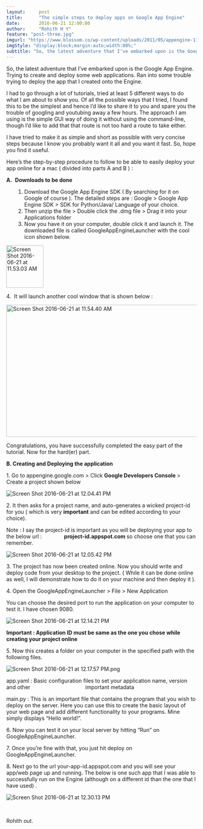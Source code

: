 ```yaml
---
layout:     post
title:      "The simple steps to deploy apps on Google App Engine"
date:       2016-06-21 12:00:00
author:     "Rohith H Y"
feature: "post-three.jpg"
imgurl: "https://www.blossom.co/wp-content/uploads/2011/05/appengine-1160x630.png"
imgStyle: "display:block;margin:auto;width:80%;"
subtitle: "So, the latest adventure that I’ve embarked upon is the Google App Engine. Trying to create and deploy some web applications. Ran into some trouble trying to deploy the app that I created onto the Engine."
---
```

<div class="entry-content">
	<p>So, the latest adventure that I’ve embarked upon is the Google App Engine. Trying to create and deploy some&nbsp;web applications. Ran into some trouble trying to deploy the app that I created onto the Engine.</p>
    <p>I had to go through a lot of tutorials, tried at least 5 different ways to do what I am about to show you. Of all the possible ways that I tried, I found this to be the simplest and hence I’d like to share it to you and spare you the trouble of googling and youtubing away a few hours. The approach I am using is the simple GUI way of doing it without using the command-line, though I’d like to add&nbsp;that that route is not too hard&nbsp;a route to take either.</p>
    <p>I have tried to make it as simple and short as possible with very concise steps because I know you probably want it all and you want it fast. So, hope you find it useful.</p>
    <p>Here’s the step-by-step procedure to follow to be able to easily deploy your app online for a mac ( divided into parts A and B ) :</p>
    <p><strong>A.</strong>&nbsp;&nbsp;<strong>Downloads to be done</strong></p>
    <ol>
        <ol>
            <li>Download the Google App Engine SDK ( By searching for it on Google of course ). The detailed steps are : Google &gt; Google App Engine SDK &gt; SDK for Python/Java/ Language of your choice.</li>
            <li>Then unzip the file &gt; Double click the .dmg file &gt; Drag it into your Applications folder</li>
            <li>Now you have it on your computer, double click it and launch it. The downloaded file is called GoogleAppEngineLauncher with the cool icon shown below.</li>
        </ol>
    </ol>
    <p><img data-attachment-id="37" data-permalink="https://thehylifeblog.wordpress.com/2016/06/21/the-simple-steps-to-deploy-apps-on-google-app-engine/screen-shot-2016-06-21-at-11-53-03-am/" data-orig-file="https://thehylifeblog.files.wordpress.com/2016/06/screen-shot-2016-06-21-at-11-53-03-am.png?w=98&amp;h=112" data-orig-size="62,71" data-comments-opened="1" data-image-meta="{&quot;aperture&quot;:&quot;0&quot;,&quot;credit&quot;:&quot;&quot;,&quot;camera&quot;:&quot;&quot;,&quot;caption&quot;:&quot;&quot;,&quot;created_timestamp&quot;:&quot;0&quot;,&quot;copyright&quot;:&quot;&quot;,&quot;focal_length&quot;:&quot;0&quot;,&quot;iso&quot;:&quot;0&quot;,&quot;shutter_speed&quot;:&quot;0&quot;,&quot;title&quot;:&quot;&quot;,&quot;orientation&quot;:&quot;0&quot;}" data-image-title="Screen Shot 2016-06-21 at 11.53.03 AM" data-image-description="" data-medium-file="https://thehylifeblog.files.wordpress.com/2016/06/screen-shot-2016-06-21-at-11-53-03-am.png?w=98&amp;h=112?w=62" data-large-file="https://thehylifeblog.files.wordpress.com/2016/06/screen-shot-2016-06-21-at-11-53-03-am.png?w=98&amp;h=112?w=62" class="alignnone  wp-image-37" src="https://thehylifeblog.files.wordpress.com/2016/06/screen-shot-2016-06-21-at-11-53-03-am.png?w=98&amp;h=112" alt="Screen Shot 2016-06-21 at 11.53.03 AM" width="98" height="112"></p>
    <p>4. &nbsp;It will launch another cool window that is shown below :</p>
    <p><img data-attachment-id="43" data-permalink="https://thehylifeblog.wordpress.com/2016/06/21/the-simple-steps-to-deploy-apps-on-google-app-engine/screen-shot-2016-06-21-at-11-54-40-am/" data-orig-file="https://thehylifeblog.files.wordpress.com/2016/06/screen-shot-2016-06-21-at-11-54-40-am.png?w=567&amp;h=349" data-orig-size="660,406" data-comments-opened="1" data-image-meta="{&quot;aperture&quot;:&quot;0&quot;,&quot;credit&quot;:&quot;&quot;,&quot;camera&quot;:&quot;&quot;,&quot;caption&quot;:&quot;&quot;,&quot;created_timestamp&quot;:&quot;0&quot;,&quot;copyright&quot;:&quot;&quot;,&quot;focal_length&quot;:&quot;0&quot;,&quot;iso&quot;:&quot;0&quot;,&quot;shutter_speed&quot;:&quot;0&quot;,&quot;title&quot;:&quot;&quot;,&quot;orientation&quot;:&quot;0&quot;}" data-image-title="Screen Shot 2016-06-21 at 11.54.40 AM" data-image-description="" data-medium-file="https://thehylifeblog.files.wordpress.com/2016/06/screen-shot-2016-06-21-at-11-54-40-am.png?w=567&amp;h=349?w=300" data-large-file="https://thehylifeblog.files.wordpress.com/2016/06/screen-shot-2016-06-21-at-11-54-40-am.png?w=567&amp;h=349?w=660" class="alignnone  wp-image-43" src="https://thehylifeblog.files.wordpress.com/2016/06/screen-shot-2016-06-21-at-11-54-40-am.png?w=567&amp;h=349" alt="Screen Shot 2016-06-21 at 11.54.40 AM" width="567" height="349" srcset="https://thehylifeblog.files.wordpress.com/2016/06/screen-shot-2016-06-21-at-11-54-40-am.png?w=567&amp;h=349 567w, https://thehylifeblog.files.wordpress.com/2016/06/screen-shot-2016-06-21-at-11-54-40-am.png?w=150&amp;h=92 150w, https://thehylifeblog.files.wordpress.com/2016/06/screen-shot-2016-06-21-at-11-54-40-am.png?w=300&amp;h=185 300w, https://thehylifeblog.files.wordpress.com/2016/06/screen-shot-2016-06-21-at-11-54-40-am.png 660w" sizes="(max-width: 567px) 100vw, 567px"></p>
    <p>Congratulations, you have successfully completed the easy part of the tutorial. Now for the hard(er) part.</p>
    <p><strong>B. Creating and Deploying the application</strong></p>
    <p>1. Go to <span class="skimlinks-unlinked">appengine.google.com</span> &gt; Click&nbsp;<strong>Google Developers Console </strong>&gt; Create a project shown below</p>
    <p><img data-attachment-id="63" data-permalink="https://thehylifeblog.wordpress.com/2016/06/21/the-simple-steps-to-deploy-apps-on-google-app-engine/screen-shot-2016-06-21-at-12-04-41-pm/" data-orig-file="https://thehylifeblog.files.wordpress.com/2016/06/screen-shot-2016-06-21-at-12-04-41-pm.png?w=676" data-orig-size="1415,512" data-comments-opened="1" data-image-meta="{&quot;aperture&quot;:&quot;0&quot;,&quot;credit&quot;:&quot;&quot;,&quot;camera&quot;:&quot;&quot;,&quot;caption&quot;:&quot;&quot;,&quot;created_timestamp&quot;:&quot;0&quot;,&quot;copyright&quot;:&quot;&quot;,&quot;focal_length&quot;:&quot;0&quot;,&quot;iso&quot;:&quot;0&quot;,&quot;shutter_speed&quot;:&quot;0&quot;,&quot;title&quot;:&quot;&quot;,&quot;orientation&quot;:&quot;0&quot;}" data-image-title="Screen Shot 2016-06-21 at 12.04.41 PM" data-image-description="" data-medium-file="https://thehylifeblog.files.wordpress.com/2016/06/screen-shot-2016-06-21-at-12-04-41-pm.png?w=676?w=300" data-large-file="https://thehylifeblog.files.wordpress.com/2016/06/screen-shot-2016-06-21-at-12-04-41-pm.png?w=676?w=676" class="alignnone size-full wp-image-63" src="https://thehylifeblog.files.wordpress.com/2016/06/screen-shot-2016-06-21-at-12-04-41-pm.png?w=676" alt="Screen Shot 2016-06-21 at 12.04.41 PM" srcset="https://thehylifeblog.files.wordpress.com/2016/06/screen-shot-2016-06-21-at-12-04-41-pm.png?w=676 676w, https://thehylifeblog.files.wordpress.com/2016/06/screen-shot-2016-06-21-at-12-04-41-pm.png?w=1352 1352w, https://thehylifeblog.files.wordpress.com/2016/06/screen-shot-2016-06-21-at-12-04-41-pm.png?w=150 150w, https://thehylifeblog.files.wordpress.com/2016/06/screen-shot-2016-06-21-at-12-04-41-pm.png?w=300 300w, https://thehylifeblog.files.wordpress.com/2016/06/screen-shot-2016-06-21-at-12-04-41-pm.png?w=768 768w, https://thehylifeblog.files.wordpress.com/2016/06/screen-shot-2016-06-21-at-12-04-41-pm.png?w=1024 1024w" sizes="(max-width: 676px) 100vw, 676px"></p>
    <p>2. It then asks for a project name, and auto-generates a wicked project-id for you ( which is very&nbsp;<strong>important</strong> and can be edited according to your choice).</p>
    <p>Note : I say the project-id is important as you will be deploying your app to the below url : &nbsp; &nbsp; &nbsp; &nbsp; &nbsp; &nbsp; &nbsp; <strong><span class="skimlinks-unlinked">project-id.appspot.com</span>&nbsp;</strong>so choose one that you can remember.</p>
    <p><img data-attachment-id="72" data-permalink="https://thehylifeblog.wordpress.com/2016/06/21/the-simple-steps-to-deploy-apps-on-google-app-engine/screen-shot-2016-06-21-at-12-05-42-pm/" data-orig-file="https://thehylifeblog.files.wordpress.com/2016/06/screen-shot-2016-06-21-at-12-05-42-pm.png?w=676" data-orig-size="493,217" data-comments-opened="1" data-image-meta="{&quot;aperture&quot;:&quot;0&quot;,&quot;credit&quot;:&quot;&quot;,&quot;camera&quot;:&quot;&quot;,&quot;caption&quot;:&quot;&quot;,&quot;created_timestamp&quot;:&quot;0&quot;,&quot;copyright&quot;:&quot;&quot;,&quot;focal_length&quot;:&quot;0&quot;,&quot;iso&quot;:&quot;0&quot;,&quot;shutter_speed&quot;:&quot;0&quot;,&quot;title&quot;:&quot;&quot;,&quot;orientation&quot;:&quot;0&quot;}" data-image-title="Screen Shot 2016-06-21 at 12.05.42 PM" data-image-description="" data-medium-file="https://thehylifeblog.files.wordpress.com/2016/06/screen-shot-2016-06-21-at-12-05-42-pm.png?w=676?w=300" data-large-file="https://thehylifeblog.files.wordpress.com/2016/06/screen-shot-2016-06-21-at-12-05-42-pm.png?w=676?w=493" class=" size-full wp-image-72 aligncenter" src="https://thehylifeblog.files.wordpress.com/2016/06/screen-shot-2016-06-21-at-12-05-42-pm.png?w=676" alt="Screen Shot 2016-06-21 at 12.05.42 PM" srcset="https://thehylifeblog.files.wordpress.com/2016/06/screen-shot-2016-06-21-at-12-05-42-pm.png 493w, https://thehylifeblog.files.wordpress.com/2016/06/screen-shot-2016-06-21-at-12-05-42-pm.png?w=150 150w, https://thehylifeblog.files.wordpress.com/2016/06/screen-shot-2016-06-21-at-12-05-42-pm.png?w=300 300w" sizes="(max-width: 493px) 100vw, 493px"></p>
    <p>3. The project has now been created online. Now you should write and deploy code from your desktop to the project. ( While it can be done online as well, I will demonstrate how to do it on your machine and then deploy it ).</p>
    <p>4. Open the GoogleAppEngineLauncher &gt;&nbsp;File &gt; New Application</p>
    <p>You can choose the desired port to run the application on your computer to test it. I have chosen 9080.</p>
    <p><img data-attachment-id="82" data-permalink="https://thehylifeblog.wordpress.com/2016/06/21/the-simple-steps-to-deploy-apps-on-google-app-engine/screen-shot-2016-06-21-at-12-14-21-pm/" data-orig-file="https://thehylifeblog.files.wordpress.com/2016/06/screen-shot-2016-06-21-at-12-14-21-pm.png?w=676" data-orig-size="589,324" data-comments-opened="1" data-image-meta="{&quot;aperture&quot;:&quot;0&quot;,&quot;credit&quot;:&quot;&quot;,&quot;camera&quot;:&quot;&quot;,&quot;caption&quot;:&quot;&quot;,&quot;created_timestamp&quot;:&quot;0&quot;,&quot;copyright&quot;:&quot;&quot;,&quot;focal_length&quot;:&quot;0&quot;,&quot;iso&quot;:&quot;0&quot;,&quot;shutter_speed&quot;:&quot;0&quot;,&quot;title&quot;:&quot;&quot;,&quot;orientation&quot;:&quot;0&quot;}" data-image-title="Screen Shot 2016-06-21 at 12.14.21 PM" data-image-description="" data-medium-file="https://thehylifeblog.files.wordpress.com/2016/06/screen-shot-2016-06-21-at-12-14-21-pm.png?w=676?w=300" data-large-file="https://thehylifeblog.files.wordpress.com/2016/06/screen-shot-2016-06-21-at-12-14-21-pm.png?w=676?w=589" class="alignnone size-full wp-image-82" src="https://thehylifeblog.files.wordpress.com/2016/06/screen-shot-2016-06-21-at-12-14-21-pm.png?w=676" alt="Screen Shot 2016-06-21 at 12.14.21 PM" srcset="https://thehylifeblog.files.wordpress.com/2016/06/screen-shot-2016-06-21-at-12-14-21-pm.png 589w, https://thehylifeblog.files.wordpress.com/2016/06/screen-shot-2016-06-21-at-12-14-21-pm.png?w=150 150w, https://thehylifeblog.files.wordpress.com/2016/06/screen-shot-2016-06-21-at-12-14-21-pm.png?w=300 300w" sizes="(max-width: 589px) 100vw, 589px"></p>
    <p><strong>Important : Application ID must be same as the one you chose while creating your project online</strong></p>
    <p>5. Now this creates a folder on your computer in the specified path with the following files.</p>
    <p><img data-attachment-id="90" data-permalink="https://thehylifeblog.wordpress.com/2016/06/21/the-simple-steps-to-deploy-apps-on-google-app-engine/screen-shot-2016-06-21-at-12-17-57-pm/" data-orig-file="https://thehylifeblog.files.wordpress.com/2016/06/screen-shot-2016-06-21-at-12-17-57-pm.png?w=676" data-orig-size="1279,295" data-comments-opened="1" data-image-meta="{&quot;aperture&quot;:&quot;0&quot;,&quot;credit&quot;:&quot;&quot;,&quot;camera&quot;:&quot;&quot;,&quot;caption&quot;:&quot;&quot;,&quot;created_timestamp&quot;:&quot;0&quot;,&quot;copyright&quot;:&quot;&quot;,&quot;focal_length&quot;:&quot;0&quot;,&quot;iso&quot;:&quot;0&quot;,&quot;shutter_speed&quot;:&quot;0&quot;,&quot;title&quot;:&quot;&quot;,&quot;orientation&quot;:&quot;0&quot;}" data-image-title="Screen Shot 2016-06-21 at 12.17.57 PM" data-image-description="" data-medium-file="https://thehylifeblog.files.wordpress.com/2016/06/screen-shot-2016-06-21-at-12-17-57-pm.png?w=676?w=300" data-large-file="https://thehylifeblog.files.wordpress.com/2016/06/screen-shot-2016-06-21-at-12-17-57-pm.png?w=676?w=676" class="alignnone size-full wp-image-90" src="https://thehylifeblog.files.wordpress.com/2016/06/screen-shot-2016-06-21-at-12-17-57-pm.png?w=676" alt="Screen Shot 2016-06-21 at 12.17.57 PM.png" srcset="https://thehylifeblog.files.wordpress.com/2016/06/screen-shot-2016-06-21-at-12-17-57-pm.png?w=676 676w, https://thehylifeblog.files.wordpress.com/2016/06/screen-shot-2016-06-21-at-12-17-57-pm.png?w=150 150w, https://thehylifeblog.files.wordpress.com/2016/06/screen-shot-2016-06-21-at-12-17-57-pm.png?w=300 300w, https://thehylifeblog.files.wordpress.com/2016/06/screen-shot-2016-06-21-at-12-17-57-pm.png?w=768 768w, https://thehylifeblog.files.wordpress.com/2016/06/screen-shot-2016-06-21-at-12-17-57-pm.png?w=1024 1024w, https://thehylifeblog.files.wordpress.com/2016/06/screen-shot-2016-06-21-at-12-17-57-pm.png 1279w" sizes="(max-width: 676px) 100vw, 676px"></p>
    <p><span class="skimlinks-unlinked">app.yaml</span> : Basic configuration files to set your application name, version and other &nbsp; &nbsp; &nbsp; &nbsp; &nbsp; &nbsp; &nbsp; &nbsp; &nbsp; &nbsp; &nbsp; &nbsp; &nbsp; &nbsp; &nbsp; &nbsp; &nbsp; &nbsp; important metadata</p>
    <p><span class="skimlinks-unlinked">main.py</span> : This is an&nbsp;important file that contains the program that you wish to deploy on the server. Here you can use this to create the basic layout of your web page and add different functionality to your programs. Mine simply displays “Hello world!”.</p>
    <p>6. Now you can test it on your local server by hitting “Run” on GoogleAppEngineLauncher.</p>
    <p>7. Once you’re fine with that, you just hit deploy on GoogleAppEngineLauncher.</p>
    <p>8. Next go to the url <span class="skimlinks-unlinked">your-app-id.appspot.com</span> and you will see your app/web page up and running. The below is one such app that I was able to successfully run on the Engine (although on a different id than the one that I have used) .</p>
    <p><img data-attachment-id="116" data-permalink="https://thehylifeblog.wordpress.com/2016/06/21/the-simple-steps-to-deploy-apps-on-google-app-engine/screen-shot-2016-06-21-at-12-30-13-pm/" data-orig-file="https://thehylifeblog.files.wordpress.com/2016/06/screen-shot-2016-06-21-at-12-30-13-pm.png?w=676" data-orig-size="589,300" data-comments-opened="1" data-image-meta="{&quot;aperture&quot;:&quot;0&quot;,&quot;credit&quot;:&quot;&quot;,&quot;camera&quot;:&quot;&quot;,&quot;caption&quot;:&quot;&quot;,&quot;created_timestamp&quot;:&quot;0&quot;,&quot;copyright&quot;:&quot;&quot;,&quot;focal_length&quot;:&quot;0&quot;,&quot;iso&quot;:&quot;0&quot;,&quot;shutter_speed&quot;:&quot;0&quot;,&quot;title&quot;:&quot;&quot;,&quot;orientation&quot;:&quot;0&quot;}" data-image-title="Screen Shot 2016-06-21 at 12.30.13 PM" data-image-description="" data-medium-file="https://thehylifeblog.files.wordpress.com/2016/06/screen-shot-2016-06-21-at-12-30-13-pm.png?w=676?w=300" data-large-file="https://thehylifeblog.files.wordpress.com/2016/06/screen-shot-2016-06-21-at-12-30-13-pm.png?w=676?w=589" class="alignnone size-full wp-image-116" src="https://thehylifeblog.files.wordpress.com/2016/06/screen-shot-2016-06-21-at-12-30-13-pm.png?w=676" alt="Screen Shot 2016-06-21 at 12.30.13 PM" srcset="https://thehylifeblog.files.wordpress.com/2016/06/screen-shot-2016-06-21-at-12-30-13-pm.png 589w, https://thehylifeblog.files.wordpress.com/2016/06/screen-shot-2016-06-21-at-12-30-13-pm.png?w=150 150w, https://thehylifeblog.files.wordpress.com/2016/06/screen-shot-2016-06-21-at-12-30-13-pm.png?w=300 300w" sizes="(max-width: 589px) 100vw, 589px"></p>
    <p>&nbsp;</p>
    <p>Rohith out.</p>
</div>